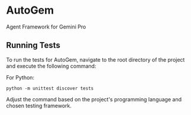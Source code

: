 # AutoGem
Agent Framework for Gemini Pro

## Running Tests

To run the tests for AutoGem, navigate to the root directory of the project and execute the following command:

For Python:
```
python -m unittest discover tests
```

Adjust the command based on the project's programming language and chosen testing framework.
